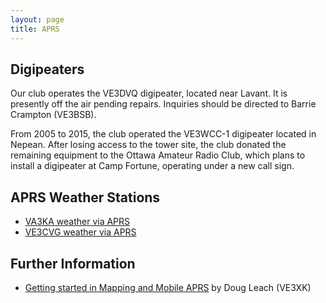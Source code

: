 ```yaml
---
layout: page
title: APRS
---
```


## Digipeaters

Our club operates the VE3DVQ digipeater, located near Lavant. It is presently
off the air pending repairs. Inquiries should be directed to Barrie Crampton (VE3BSB).

From 2005 to 2015, the club operated the VE3WCC-1 digipeater located in Nepean.
After losing access to the tower site, the club donated the remaining equipment
to the Ottawa Amateur Radio Club, which plans to install a digipeater at Camp
Fortune, operating under a new call sign.

## APRS Weather Stations

* [VA3KA weather via APRS](http://www.findu.com/cgi-bin/wxpage.cgi?call=VA3KA)
* [VE3CVG weather via APRS](http://www.findu.com/cgi-bin/wxpage.cgi?call=VE3CVG)

## Further Information

* [Getting started in Mapping and Mobile APRS](presentations/ve3xk_aprs.pdf) by Doug Leach (VE3XK)
